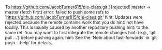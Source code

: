 To https://github.com/JacobTurner815/die-class.git
 ! [rejected]        master -> master (fetch first)
error: failed to push some refs to 'https://github.com/JacobTurner815/die-class.git'
hint: Updates were rejected because the remote contains work that you do
hint: not have locally. This is usually caused by another repository pushing
hint: to the same ref. You may want to first integrate the remote changes
hint: (e.g., 'git pull ...') before pushing again.
hint: See the 'Note about fast-forwards' in 'git push --help' for details.
